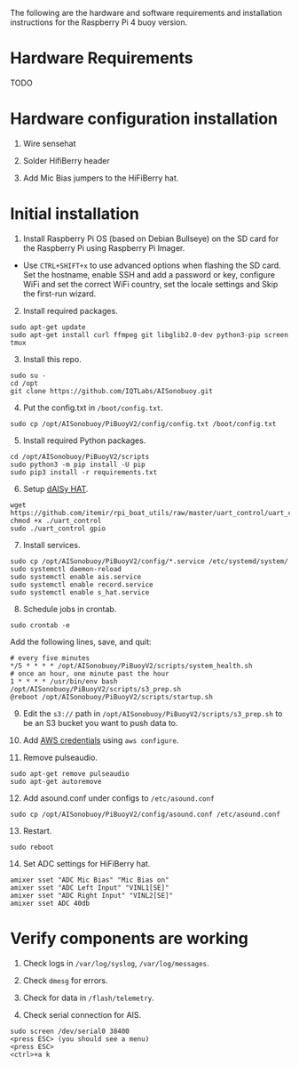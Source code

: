 The following are the hardware and software requirements and installation instructions for the Raspberry Pi 4 buoy version.

# Hardware Requirements

TODO

# Hardware configuration installation

1. Wire sensehat

2. Solder HifiBerry header

3. Add Mic Bias jumpers to the HiFiBerry hat.

# Initial installation

1. Install Raspberry Pi OS (based on Debian Bullseye) on the SD card for the Raspberry Pi using Raspberry Pi Imager.
- Use `CTRL+SHIFT+x` to use advanced options when flashing the SD card. Set the hostname, enable SSH and add a password or key, configure WiFi and set the correct WiFi country, set the locale settings and Skip the first-run wizard.


2. Install required packages.
```
sudo apt-get update
sudo apt-get install curl ffmpeg git libglib2.0-dev python3-pip screen tmux
```

3. Install this repo.
```
sudo su -
cd /opt
git clone https://github.com/IQTLabs/AISonobuoy.git
```

4. Put the config.txt in `/boot/config.txt`.
```
sudo cp /opt/AISonobuoy/PiBuoyV2/config/config.txt /boot/config.txt
```

5. Install required Python packages.
```
cd /opt/AISonobuoy/PiBuoyV2/scripts
sudo python3 -m pip install -U pip
sudo pip3 install -r requirements.txt
```

6. Setup [dAISy HAT](https://wegmatt.com/files/dAISy%20HAT%20AIS%20Receiver%20Manual.pdf).
```
wget https://github.com/itemir/rpi_boat_utils/raw/master/uart_control/uart_control
chmod +x ./uart_control
sudo ./uart_control gpio
```

7. Install services.
```
sudo cp /opt/AISonobuoy/PiBuoyV2/config/*.service /etc/systemd/system/
sudo systemctl daemon-reload
sudo systemctl enable ais.service
sudo systemctl enable record.service
sudo systemctl enable s_hat.service
```

8. Schedule jobs in crontab.
```
sudo crontab -e
```
Add the following lines, save, and quit:
```
# every five minutes
*/5 * * * * /opt/AISonobuoy/PiBuoyV2/scripts/system_health.sh
# once an hour, one minute past the hour
1 * * * * /usr/bin/env bash /opt/AISonobuoy/PiBuoyV2/scripts/s3_prep.sh
@reboot /opt/AISonobuoy/PiBuoyV2/scripts/startup.sh
```

9. Edit the `s3://` path in `/opt/AISonobuoy/PiBuoyV2/scripts/s3_prep.sh` to be an S3 bucket you want to push data to.

10. Add [AWS credentials](https://docs.aws.amazon.com/cli/latest/userguide/cli-configure-files.html) using `aws configure`.

11. Remove pulseaudio.

```
sudo apt-get remove pulseaudio
sudo apt-get autoremove
```

12. Add asound.conf under configs to `/etc/asound.conf`
```
sudo cp /opt/AISonobuoy/PiBuoyV2/config/asound.conf /etc/asound.conf
```

13. Restart.
```
sudo reboot
```

14. Set ADC settings for HiFiBerry hat.
```
amixer sset "ADC Mic Bias" "Mic Bias on"
amixer sset "ADC Left Input" "VINL1[SE]"
amixer sset "ADC Right Input" "VINL2[SE]"
amixer sset ADC 40db
```

# Verify components are working
1. Check logs in `/var/log/syslog`, `/var/log/messages`.

2. Check `dmesg` for errors.

3. Check for data in `/flash/telemetry`.

4. Check serial connection for AIS.
```
sudo screen /dev/serial0 38400
<press ESC> (you should see a menu)
<press ESC>
<ctrl>+a k
```
